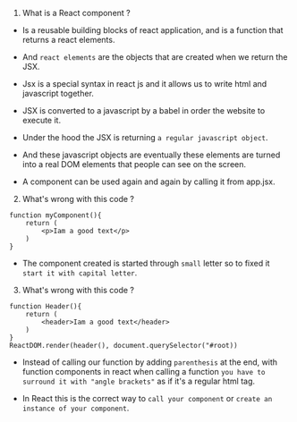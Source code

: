 1. What is a React component ?
- Is a reusable building blocks of react application, and is a function that returns a react elements.

- And `react elements` are the objects that are created when we return the JSX.

- Jsx is a special syntax in react js and it allows us to write html and javascript together.

- JSX is converted to a javascript by a babel in order the website to execute it.

- Under the hood the JSX is returning `a regular javascript object`.

- And these javascript objects are eventually these elements are turned into a real DOM elements that people can see on the screen.

- A component can be used again and again by calling it from app.jsx.

2. What's wrong with this code ?
```
function myComponent(){
    return (
        <p>Iam a good text</p>
    )
}

```
- The component created is started through `small` letter so to fixed it `start it with capital letter`.


3. What's wrong with this code ?
```
function Header(){
    return (
        <header>Iam a good text</header>
    )
}
ReactDOM.render(header(), document.querySelector("#root))

```

- Instead of calling our function by adding `parenthesis` at the end, with function components in react when calling a function `you have to surround it with "angle brackets"` as if it's a regular html tag.

- In React this is the correct way to `call your component` or `create an instance of your component`.